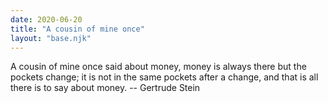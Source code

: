 ```yaml
---
date: 2020-06-20
title: "A cousin of mine once"
layout: "base.njk"
---
```


A cousin of mine once said about money,
money is always there but the pockets change;
it is not in the same pockets after a change,
and that is all there is to say about money.
		-- Gertrude Stein

